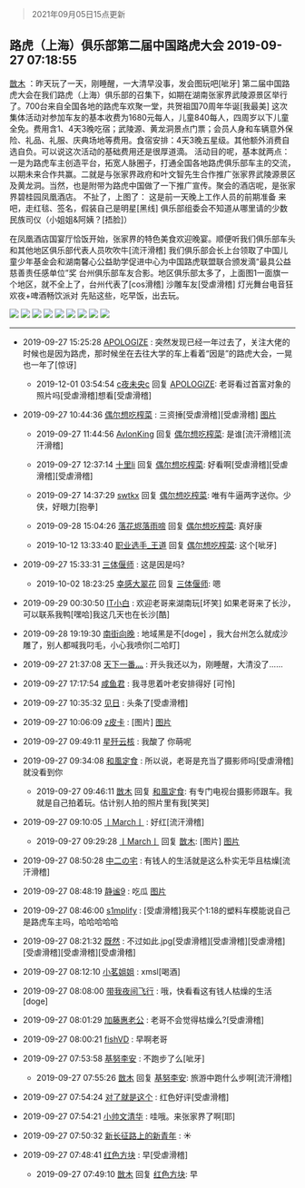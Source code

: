 > 2021年09月05日15点更新
<link rel="stylesheet" href="https://cdn.jsdelivr.net/gh/taotie6/sampleJSON@main/css/photo_show.css">


 ## 路虎（上海）俱乐部第二届中国路虎大会 2019-09-27 07:18:55

 [㪚木](https://www.coolapk.com/feed/14016072?shareKey=OTU5Nzk4OWI5MTBlNjEzMTc0ZjE~) ：昨天玩了一天，刚睡醒，一大清早没事，发会图玩吧[呲牙]
第二届中国路虎大会在我们路虎（上海）俱乐部的召集下，如期在湖南张家界武陵源景区举行了。700台来自全国各地的路虎车欢聚一堂，共贺祖国70周年华诞[我最美]
这次集体活动对参加车友的基本收费为1680元每人，儿童840每人<!--break-->，四周岁以下儿童全免。费用含1、4天3晚吃宿；武陵源、黄龙洞景点门票；会员人身和车辆意外保险、礼品、礼服、庆典场地等费用。食宿安排：4天3晚五星级。其他额外消费自选自负。可以说这次活动的基础费用还是很厚道滴。
活动目的呢，基本就两点：一是为路虎车主创造平台，拓宽人脉圈子，打通全国各地路虎俱乐部车主的交流，以期未来合作共赢。二就是与张家界政府和叶文智先生合作推广张家界武陵源景区及黄龙洞。当然，也是附带为路虎中国做了一下推广宣传。聚会的酒店呢，是张家界碧桂园凤凰酒店。
不扯了，上图了：
这是前一天晚上工作人员的前期准备
来吧，走红毯、签名，假装自己是明星[黑线]
俱乐部组委会不知道从哪里请的少数民族司仪（小姐姐&amp;阿姨？[捂脸]）

在凤凰酒店国宴厅恰饭开始，张家界的特色美食欢迎晚宴。顺便听我们俱乐部车头和其他地区俱乐部代表人员吹吹牛[流汗滑稽]
我们俱乐部会长上台领取了中国儿童少年基金会和湖南馨心公益助学促进中心为中国路虎联盟联合颁发滴“最具公益慈善责任感单位”奖
台州俱乐部车友合影。地区俱乐部太多了，上面图1一面旗一个地区，就不全上了，台州代表了[cos滑稽]
沙雕车友[受虐滑稽]
灯光舞台电音狂欢夜+啤酒畅饮派对
先贴这些，吃早饭，出去玩。 

<div class="album">
<img class="img-item" src="http://image.coolapk.com/feed/2019/0927/07/1081091_217ae965_9903_1691@672x378.gif" />
<img class="img-item" src="http://image.coolapk.com/feed/2019/0927/07/1081091_bf9dd6b0_9903_1693@640x368.gif" />
<img class="img-item" src="http://image.coolapk.com/feed/2019/0927/07/1081091_a764e5f7_9903_1694@672x378.gif" />
<img class="img-item" src="http://image.coolapk.com/feed/2019/0927/07/1081091_a81c3e10_9903_1696@1920x1080.jpeg" />
<img class="img-item" src="http://image.coolapk.com/feed/2019/0927/07/1081091_98621c63_9903_1697@672x378.gif" />
<img class="img-item" src="http://image.coolapk.com/feed/2019/0927/07/1081091_20d88917_9903_1699@672x380.gif" />
<img class="img-item" src="http://image.coolapk.com/feed/2019/0927/07/1081091_a33e0832_9903_1701@672x378.gif" />
<img class="img-item" src="http://image.coolapk.com/feed/2019/0927/07/1081091_bbb27d8c_9903_1703@1920x1080.jpeg" />
<img class="img-item" src="http://image.coolapk.com/feed/2019/0927/07/1081091_fa6229d9_9925_1132@1920x1080.jpeg" />
</div>

 ------- 

- 2019-09-27 15:25:28 [APOLOGlZE](uid=1818705) : 突然发现已经一年过去了，关注大佬的时候也是因为路虎，那时候坐在去往大学的车上看着“因是”的路虎大会，一晃也一年了[惊讶] 

    - 2019-12-01 03:54:54 [c夜未央c](uid=2817903) 回复 [APOLOGlZE](uid=1818705): 老哥看过首富对象的照片吗[受虐滑稽]想看[受虐滑稽] 

- 2019-09-27 10:44:36 [偶尔想吃榨菜](uid=892726) : 三资捶[受虐滑稽][受虐滑稽] [图片](http://image.coolapk.com/feed/2019/0927/10/892726_5f4708e2_2275_4838@1080x2160.jpeg)

    - 2019-09-27 11:44:56 [AvlonKing](uid=964891) 回复 [偶尔想吃榨菜](uid=892726): 是谁[流汗滑稽][流汗滑稽] 

    - 2019-09-27 12:37:14 [十里li](uid=898162) 回复 [偶尔想吃榨菜](uid=892726): 好看啊[受虐滑稽][受虐滑稽][受虐滑稽] 

    - 2019-09-27 14:37:29 [swtkx](uid=790461) 回复 [偶尔想吃榨菜](uid=892726): 唯有牛逼两字送你。少侠，好眼力[抱拳] 

    - 2019-09-28 15:04:26 [落花烬落雨啼](uid=1966083) 回复 [偶尔想吃榨菜](uid=892726): 真好康 

    - 2019-10-12 13:33:40 [职业选手_王道](uid=1339414) 回复 [偶尔想吃榨菜](uid=892726): 这个[呲牙] 

- 2019-09-27 15:33:31 [三体偃师](uid=1056545) : 这是因是吗? 

    - 2019-10-02 18:23:25 [幸感大翠花](uid=739880) 回复 [三体偃师](uid=1056545): 嗯 

- 2019-09-29 00:30:50 [IT小白](uid=1002886) : 欢迎老哥来湖南玩[坏笑]
如果老哥来了长沙，可以联系我鸭[嘿哈]我这几天也在长沙[酷] 

- 2019-09-28 19:19:30 [南街向晚](uid=1262639) : 地域黑是不[doge] ，我大台州怎么就成沙雕了，别人都喊我叼毛，小心我喷你[二哈盯] 

- 2019-09-27 21:37:08 [天下一番灬](uid=2784593) : 开头我还以为，刚睡醒，大清没了…… 

- 2019-09-27 17:17:54 [咸鱼君](uid=573545) : 我寻思着叶老安排得好 [可怜] 

- 2019-09-27 10:35:32 [见日](uid=2037708) : 头条了[受虐滑稽] 

- 2019-09-27 10:06:09 [z皮卡](uid=1896403) : [图片] [图片](http://image.coolapk.com/feed/2019/0927/10/1896403_5212e054_9968_0809@198x168.jpeg)

- 2019-09-27 09:49:11 [星歼云核](uid=766940) : 我酸了 你萌呢 

- 2019-09-27 09:34:08 [和風定食](uid=2594002) : 所以说，老哥是充当了摄影师吗[受虐滑稽]就没看到你 

    - 2019-09-27 09:46:11 [㪚木](uid=1081091) 回复 [和風定食](uid=2594002): 有专门电视台摄影师跟车。我就是自己拍着玩。估计别人拍的照片里有我[笑哭] 

- 2019-09-27 09:10:05 [丨March丨](uid=1139702) : 好红[流汗滑稽] 

    - 2019-09-27 09:29:28 [丨March丨](uid=1139702) 回复 [㪚木](uid=1081091): [图片] [图片](http://image.coolapk.com/feed/2019/0927/09/1139702_b93f257c_7761_9374@236x233.gif)

- 2019-09-27 08:50:28 [中二の宅](uid=1035681) : 有钱人的生活就是这么朴实无华且枯燥[流汗滑稽] 

- 2019-09-27 08:48:19 [静谧9](uid=1830800) : 吃瓜 [图片](http://image.coolapk.com/feed/2019/0927/08/1830800_0d727883_5296_1551@853x1280.jpeg)

- 2019-09-27 08:46:00 [s1mplify](uid=1732022) : [受虐滑稽]我买个1:18的塑料车模能说自己是路虎车主吗，哈哈哈哈哈 

- 2019-09-27 08:21:32 [既然](uid=1245961) : 不过如此.jpg[受虐滑稽][受虐滑稽][受虐滑稽][受虐滑稽][受虐滑稽][受虐滑稽] 

- 2019-09-27 08:12:10 [小茗姐姐](uid=2225525) : xmsl[喝酒] 

- 2019-09-27 08:08:00 [带我夜间飞行](uid=790017) : 哦，快看看这有钱人枯燥的生活[doge] 

- 2019-09-27 08:01:29 [加藤惠老公](uid=1266680) : 老哥不会觉得枯燥么?[受虐滑稽] 

- 2019-09-27 08:00:21 [fishVD](uid=1305847) : 早啊老哥 

- 2019-09-27 07:53:58 [基努李安](uid=2093978) : 不跑步了么[呲牙] 

    - 2019-09-27 07:55:26 [㪚木](uid=1081091) 回复 [基努李安](uid=2093978): 旅游中跑什么步啊[流汗滑稽] 

- 2019-09-27 07:54:24 [对了就是这个](uid=1451911) : 红色好评[受虐滑稽] 

- 2019-09-27 07:54:21 [小帅文清华](uid=1354666) : 哇哦。来张家界了啊[耶] 

- 2019-09-27 07:50:32 [新长征路上的新青年](uid=861949) : ☀ 

- 2019-09-27 07:48:41 [红色方块](uid=825268) : 早[受虐滑稽] 

    - 2019-09-27 07:49:10 [㪚木](uid=1081091) 回复 [红色方块](uid=825268): 早 

